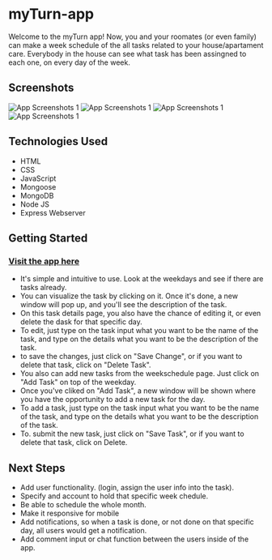 # myTurn-app

Welcome to the myTurn app!
Now, you and your roomates (or even family) can make a week schedule of the all tasks related to your house/apartament care.
Everybody in the house can see what task has been assingned to each one, on every day of the week.
## Screenshots

![App Screenshots 1](Assets/Screenshot00.png)
![App Screenshots 1](Assets/Screenshot02.png)
![App Screenshots 1](Assets/Screenshot03.png)
![App Screenshots 1](Assets/Screenshot04.png)

## Technologies Used

* HTML
* CSS
* JavaScript
* Mongoose
* MongoDB
* Node JS
* Express Webserver

## Getting Started

### [Visit the app  here](https://)

* It's simple and intuitive to use. Look at the weekdays and see if there are tasks already. 
* You can visualize the task by clicking on it. Once it's done, a new window will pop up, and you'll see the description of the task.
* On this task details page, you also have the chance of editing it, or even delete the dask for that specific day.
* To edit, just type on the task input what you want to be the name of the task, and type on the details what you want to be the description of the task.
* to save the changes, just click on "Save Change", or if you want to delete that task, click on "Delete Task".
* You also can add new tasks from the weekschedule page. Just click on "Add Task" on top of the weekday.
* Once you've cliked on "Add Task", a new window will be shown where you have the opportunity to add a new task for the day.
* To add a task, just type on the task input what you want to be the name of the task, and type on the details what you want to be the description of the task.
* To. submit the new task, just click on "Save Task", or if you want to delete that task, click on Delete.



## Next Steps

* Add user functionality. (login, assign the user info into the task).
* Specify and account to hold that specific week chedule.
* Be able to schedule the whole month.
* Make it responsive for mobile
* Add notifications, so when a task is done, or not done on that specific day, all users would get a notification.
* Add comment input or chat function between the users inside of the app. 
